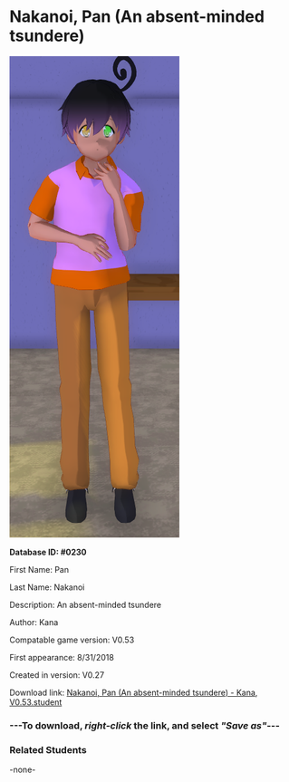 # Nakanoi, Pan (An absent-minded tsundere)

<img src="../../Files/Images/Nakanoi, Pan (An absent-minded tsundere).png" title="Nakanoi, Pan (An absent-minded tsundere) - Kana, V0.53">

**Database ID: #0230**

First Name: Pan

Last Name: Nakanoi

Description: An absent-minded tsundere

Author: Kana

Compatable game version: V0.53

First appearance: 8/31/2018

Created in version: V0.27

Download link: <a href="https://raw.githubusercontent.com/Arbiter1223/Daigaku-Gurashi-Custom-Students/master/Files/Student%20Files/Nakanoi%2C%20Pan%20(An%20absent-minded%20tsundere)%20-%20Kana%2C%20V0.53.student">Nakanoi, Pan (An absent-minded tsundere) - Kana, V0.53.student</a>

### ---**To download, _right-click_ the link, and select _"Save as"_**---

### Related Students

-none-
